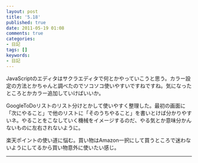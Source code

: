 ```yaml
---
layout: post
title: '5.18'
published: true
date: 2011-05-19 01:08
comments: true
categories:
- 日記
tags: []
keywords:
- 日記
---
```

JavaScriptのエディタはサクラエディタで何とかやっていこうと思う。カラー設定の方法とかちゃんと調べたのでソコソコ使いやすいですねですね。気になったところとかカラー追加していけばいいか。

GoogleToDoリストのリスト分けとかして使いやすく整理した。最初の画面に「次にやること」で他のリストに「そのうちやること」を書いとけば分かりやすいネ。やることをこなしていく機械をイメージするのだ、やる気とか意味分かんないものに左右されないように。

楽天ポイントの使い道に悩む。買い物はAmazon一択にして買うところで迷わないようにしてるから買い物意外に使いたい感じ。

---

